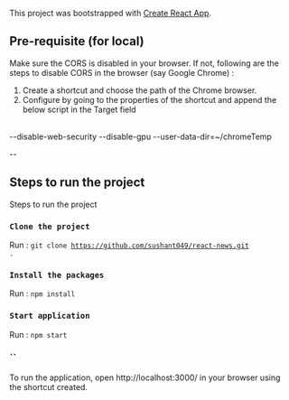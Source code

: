 This project was bootstrapped with [Create React App](https://github.com/facebook/create-react-app).

## Pre-requisite (for local)

Make sure the CORS is disabled in your browser. If not, following are the steps to disable CORS in the browser (say Google Chrome) :

1. Create a shortcut and choose the path of the Chrome browser.
2. Configure by going to the properties of the shortcut and append the below script in the Target field
  <br>
  --disable-web-security --disable-gpu --user-data-dir=~/chromeTemp

-- 
## Steps to run the project

Steps to run the project

### `Clone the project`

Run : <code>git clone https://github.com/sushant049/react-news.git .</code>

### `Install the packages`

Run : <code>npm install</code>

### `Start application`

Run : <code>npm start</code>



### ``

To run the application, open http://localhost:3000/ in your browser using the shortcut created.